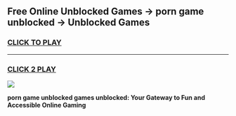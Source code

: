 
## Free Online Unblocked Games → porn game unblocked → Unblocked Games
<h3>
<a href="https://premium.freeplayer.one?title=porn_game_unblocked&ref=21F">CLICK TO PLAY</a></h3>
<hr>

<h3>
<a href="https://premium.freeplayer.one?title=porn_game_unblocked&ref=21F">CLICK 2 PLAY</a>
  
</h3>

<a href="https://premium.freeplayer.one?title=porn_game_unblocked&ref=21F/"><img src="https://clearcache.store/games.png"></a>


**porn game unblocked games unblocked: Your Gateway to Fun and Accessible Online Gaming**
